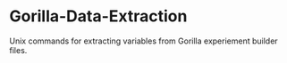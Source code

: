 # Gorilla-Data-Extraction
Unix commands for extracting variables from Gorilla experiement builder files.

